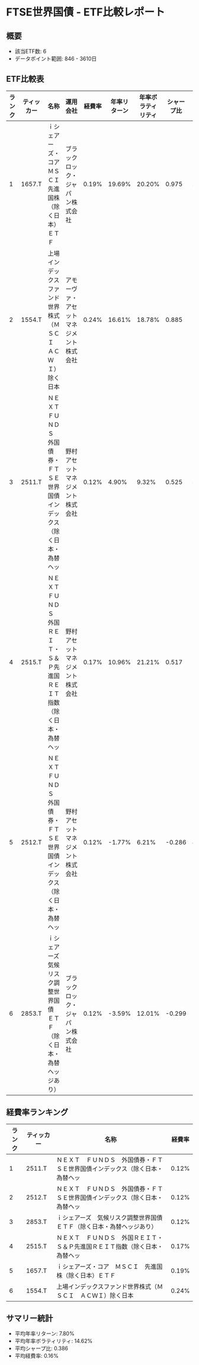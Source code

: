 # FTSE世界国債 - ETF比較レポート

## 概要
- 該当ETF数: 6
- データポイント範囲: 846 - 3610日

## ETF比較表
| ランク | ティッカー | 名称 | 運用会社 | 経費率 | 年率リターン | 年率ボラティリティ | シャープ比 | 平均出来高 |
| --- | --- | --- | --- | --- | --- | --- | --- | --- |
| 1 | 1657.T | ｉシェアーズ・コア　ＭＳＣＩ　先進国株（除く日本）ＥＴＦ | ブラックロック・ジャパン株式会社 | 0.19% | 19.69% | 20.20% | 0.975 | 3,500 |
| 2 | 1554.T | 上場インデックスファンド世界株式（ＭＳＣＩ　ＡＣＷＩ）除く日本 | アモーヴァ・アセットマネジメント株式会社 | 0.24% | 16.61% | 18.78% | 0.885 | 5,167 |
| 3 | 2511.T | ＮＥＸＴ　ＦＵＮＤＳ　外国債券・ＦＴＳＥ世界国債インデックス（除く日本・為替ヘッ | 野村アセットマネジメント株式会社 | 0.12% | 4.90% | 9.32% | 0.525 | 36,034 |
| 4 | 2515.T | ＮＥＸＴ　ＦＵＮＤＳ　外国ＲＥＩＴ・Ｓ＆Ｐ先進国ＲＥＩＴ指数（除く日本・為替ヘッ | 野村アセットマネジメント株式会社 | 0.17% | 10.96% | 21.21% | 0.517 | 20,163 |
| 5 | 2512.T | ＮＥＸＴ　ＦＵＮＤＳ　外国債券・ＦＴＳＥ世界国債インデックス（除く日本・為替ヘッ | 野村アセットマネジメント株式会社 | 0.12% | -1.77% | 6.21% | -0.286 | 40,618 |
| 6 | 2853.T | ｉシェアーズ　気候リスク調整世界国債　ＥＴＦ（除く日本・為替ヘッジあり） | ブラックロック・ジャパン株式会社 | 0.12% | -3.59% | 12.01% | -0.299 | 188 |

## 経費率ランキング
| ランク | ティッカー | 名称 | 経費率 |
| --- | --- | --- | --- |
| 1 | 2511.T | ＮＥＸＴ　ＦＵＮＤＳ　外国債券・ＦＴＳＥ世界国債インデックス（除く日本・為替ヘッ | 0.12% |
| 2 | 2512.T | ＮＥＸＴ　ＦＵＮＤＳ　外国債券・ＦＴＳＥ世界国債インデックス（除く日本・為替ヘッ | 0.12% |
| 3 | 2853.T | ｉシェアーズ　気候リスク調整世界国債　ＥＴＦ（除く日本・為替ヘッジあり） | 0.12% |
| 4 | 2515.T | ＮＥＸＴ　ＦＵＮＤＳ　外国ＲＥＩＴ・Ｓ＆Ｐ先進国ＲＥＩＴ指数（除く日本・為替ヘッ | 0.17% |
| 5 | 1657.T | ｉシェアーズ・コア　ＭＳＣＩ　先進国株（除く日本）ＥＴＦ | 0.19% |
| 6 | 1554.T | 上場インデックスファンド世界株式（ＭＳＣＩ　ＡＣＷＩ）除く日本 | 0.24% |

## サマリー統計
- 平均年率リターン: 7.80%
- 平均年率ボラティリティ: 14.62%
- 平均シャープ比: 0.386
- 平均経費率: 0.16%
